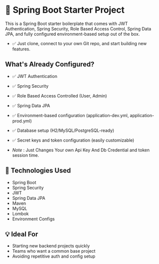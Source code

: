 # 🚀 Spring Boot Starter Project
This is a Spring Boot starter boilerplate that comes with JWT Authentication, Spring Security, Role Based Access Control, Spring Data JPA, and fully configured environment-based setup out of the box.

- ✅ Just clone, connect to your own Git repo, and start building new features.

 ## What's Already Configured?
- ✅ JWT Authentication
- ✅ Spring Security
- ✅ Role Based Access Controlled (User, Admin)
- ✅ Spring Data JPA
- ✅ Environment-based configuration (application-dev.yml, application-prod.yml)
- ✅ Database setup (H2/MySQL/PostgreSQL-ready) 
- ✅ Secret keys and token configuration (easily customizable)

- *Note* : Just Changes Your own Api Key And Db Credential and token session time.

## 🧱 Technologies Used
- Spring Boot
- Spring Security
- JWT
- Spring Data JPA
- Maven 
- MySQL 
- Lombok
- Environment Configs

## 💡 Ideal For
- Starting new backend projects quickly
- Teams who want a common base project
- Avoiding repetitive auth and config setup
